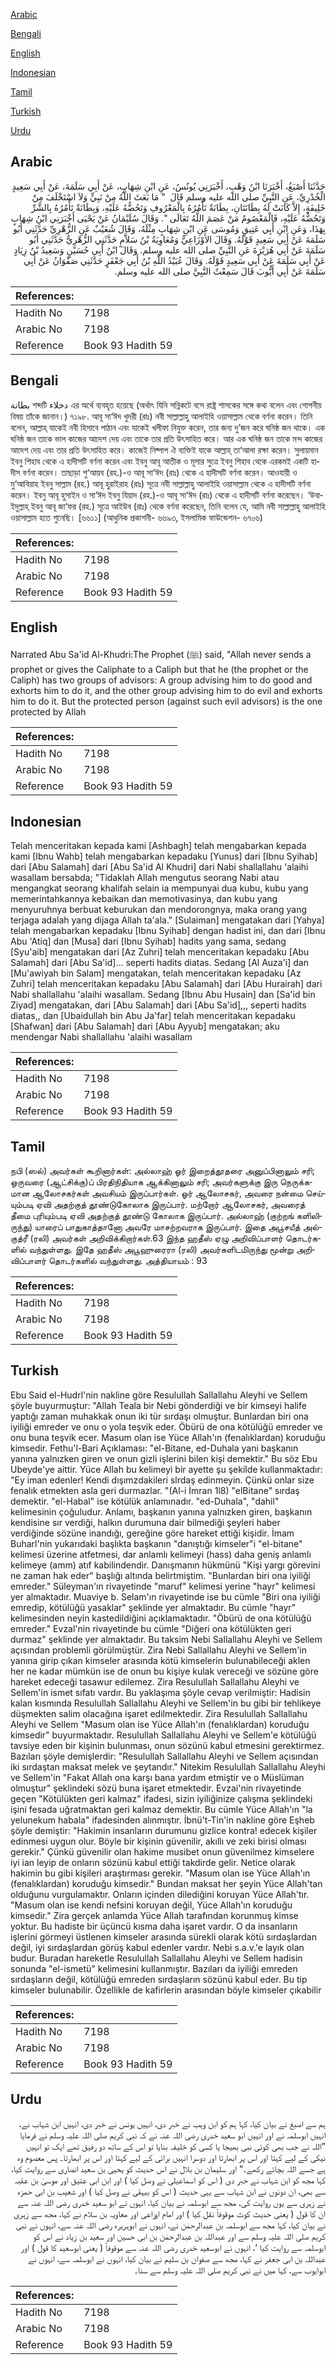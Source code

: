 [Arabic](#arabic)

[Bengali](#bengali)

[English](#english)

[Indonesian](#indonesian)

[Tamil](#tamil)

[Turkish](#turkish)

[Urdu](#urdu)

## Arabic


<div dir="rtl" lang="ar" style={{fontSize:'larger',backgroundColor:'#f8f9fa',padding:20}}>
حَدَّثَنَا أَصْبَغُ، أَخْبَرَنَا ابْنُ وَهْبٍ، أَخْبَرَنِي يُونُسُ، عَنِ ابْنِ شِهَابٍ، عَنْ أَبِي سَلَمَةَ، عَنْ أَبِي سَعِيدٍ الْخُدْرِيِّ، عَنِ النَّبِيِّ صلى الله عليه وسلم قَالَ ‏ "‏ مَا بَعَثَ اللَّهُ مِنْ نَبِيٍّ وَلاَ اسْتَخْلَفَ مِنْ خَلِيفَةٍ، إِلاَّ كَانَتْ لَهُ بِطَانَتَانِ، بِطَانَةٌ تَأْمُرُهُ بِالْمَعْرُوفِ وَتَحُضُّهُ عَلَيْهِ، وَبِطَانَةٌ تَأْمُرُهُ بِالشَّرِّ وَتَحُضُّهُ عَلَيْهِ، فَالْمَعْصُومُ مَنْ عَصَمَ اللَّهُ تَعَالَى ‏"‏‏.‏ وَقَالَ سُلَيْمَانُ عَنْ يَحْيَى أَخْبَرَنِي ابْنُ شِهَابٍ بِهَذَا، وَعَنِ ابْنِ أَبِي عَتِيقٍ وَمُوسَى عَنِ ابْنِ شِهَابٍ مِثْلَهُ، وَقَالَ شُعَيْبٌ عَنِ الزُّهْرِيِّ حَدَّثَنِي أَبُو سَلَمَةَ عَنْ أَبِي سَعِيدٍ قَوْلَهُ‏.‏ وَقَالَ الأَوْزَاعِيُّ وَمُعَاوِيَةُ بْنُ سَلاَّمٍ حَدَّثَنِي الزُّهْرِيُّ حَدَّثَنِي أَبُو سَلَمَةَ عَنْ أَبِي هُرَيْرَةَ عَنِ النَّبِيِّ صلى الله عليه وسلم‏.‏ وَقَالَ ابْنُ أَبِي حُسَيْنٍ وَسَعِيدُ بْنُ زِيَادٍ عَنْ أَبِي سَلَمَةَ عَنْ أَبِي سَعِيدٍ قَوْلَهُ‏.‏ وَقَالَ عُبَيْدُ اللَّهِ بْنُ أَبِي جَعْفَرٍ حَدَّثَنِي صَفْوَانُ عَنْ أَبِي سَلَمَةَ عَنْ أَبِي أَيُّوبَ قَالَ سَمِعْتُ النَّبِيَّ صلى الله عليه وسلم‏.‏
</div>
<div style={{backgroundColor:'#f8f9fa',padding:20, marginBottom: 10}}><table> <thead> <tr> <th>References:</th> <th></th> </tr> </thead> <tbody><tr><td>Hadith No</td><td>7198</td></tr><tr><td>Arabic No</td><td>7198</td></tr><tr><td>Reference</td><td>Book 93 Hadith 59</td></tr></tbody></table></div>

## Bengali


<div dir="ltr" lang="bn" style={{fontSize:'larger',backgroundColor:'#f8f9fa',padding:20}}>
بطانة শব্দটি دخلاء এর অর্থে ব্যবহৃত হয়েছে (অর্থাৎ যিনি সন্নিকটে বসে রাষ্ট্র শাসকের সঙ্গে কথা বলেন এবং গোপনীয় বিষয় তাঁকে জানান।) ৭১৯৮. আবূ সা‘ঈদ খুদরী (রাঃ) নবী সাল্লাল্লাহু আলাইহি ওয়াসাল্লাম থেকে বর্ণনা করেন। তিনি বলেন, আল্লাহ্ যাকেই নবী হিসাবে পাঠান এবং যাকেই খলীফা নিযুক্ত করেন, তার জন্য দু’জন করে ঘনিষ্ঠ জন থাকে। এক ঘনিষ্ঠ জন তাকে ভাল কাজের আদেশ দেয় এবং তাকে তার প্রতি উৎসাহিত করে। আর এক ঘনিষ্ঠ জন তাকে মন্দ কাজের আদেশ দেয় এবং তার প্রতি উৎসাহিত করে। কাজেই নিষ্পাপ ঐ ব্যক্তিই যাকে আল্লাহ্ তা‘আলা রক্ষা করেন। সুলায়মান ইবনু শিহাব থেকে এ হাদীসটি বর্ণনা করেন এবং ইবনু আবূ আতীক ও মূসার সুত্রে ইবনু শিহাব থেকে এরকমই একটি হাদীস বর্ণনা করেন। তাছাড়া শু‘আয়ব (রহ.)-ও আবূ সা‘ঈদ (রাঃ) থেকে এ হাদীসটি বর্ণনা করেন। আওযায়ী ও মু‘আবিয়াহ ইবনু সাল্লাম (রহ.) আবূ হুরাইরাহ (রাঃ) সূত্রে নবী সাল্লাল্লাহু আলাইহি ওয়াসাল্লাম থেকে এ হাদীসটি বর্ণনা করেন। ইবনু আবূ হুসাইন ও সা‘ঈদ ইবনু যিয়াদ (রহ.)-ও আবূ সা‘ঈদ (রাঃ) থেকে এ হাদীসটি বর্ণনা করেছেন। ‘উবাইদুল্লাহ্ ইবনু আবূ জা‘ফর (রহ.) সূত্রে আইউব (রাঃ) থেকে বর্ণনা করেছেন, তিনি বলেন যে, আমি নবী সাল্লাল্লাহু আলাইহি ওয়াসাল্লাম হতে শুনেছি। [৬৬১১] (আধুনিক প্রকাশনী- ৬৬৯৩, ইসলামিক ফাউন্ডেশন- ৬৭০৬)
</div>
<div style={{backgroundColor:'#f8f9fa',padding:20, marginBottom: 10}}><table> <thead> <tr> <th>References:</th> <th></th> </tr> </thead> <tbody><tr><td>Hadith No</td><td>7198</td></tr><tr><td>Arabic No</td><td>7198</td></tr><tr><td>Reference</td><td>Book 93 Hadith 59</td></tr></tbody></table></div>

## English


<div dir="ltr" lang="en" style={{fontSize:'larger',backgroundColor:'#f8f9fa',padding:20}}>
Narrated Abu Sa'id Al-Khudri:The Prophet (ﷺ) said, "Allah never sends a prophet or gives the Caliphate to a Caliph but that he (the prophet or the Caliph) has two groups of advisors: A group advising him to do good and exhorts him to do it, and the other group advising him to do evil and exhorts him to do it. But the protected person (against such evil advisors) is the one protected by Allah
</div>
<div style={{backgroundColor:'#f8f9fa',padding:20, marginBottom: 10}}><table> <thead> <tr> <th>References:</th> <th></th> </tr> </thead> <tbody><tr><td>Hadith No</td><td>7198</td></tr><tr><td>Arabic No</td><td>7198</td></tr><tr><td>Reference</td><td>Book 93 Hadith 59</td></tr></tbody></table></div>

## Indonesian


<div dir="ltr" lang="id" style={{fontSize:'larger',backgroundColor:'#f8f9fa',padding:20}}>
Telah menceritakan kepada kami [Ashbagh] telah mengabarkan kepada kami [Ibnu Wahb] telah mengabarkan kepadaku [Yunus] dari [Ibnu Syihab] dari [Abu Salamah] dari [Abu Sa'id Al Khudri] dari Nabi shallallahu 'alaihi wasallam bersabda; "Tidaklah Allah mengutus seorang Nabi atau mengangkat seorang khalifah selain ia mempunyai dua kubu, kubu yang memerintahkannya kebaikan dan memotivasinya, dan kubu yang menyuruhnya berbuat keburukan dan mendorongnya, maka orang yang terjaga adalah yang dijaga Allah ta'ala." [Sulaiman] mengatakan dari [Yahya] telah mengabarkan kepadaku [Ibnu Syihab] dengan hadist ini, dan dari [Ibnu Abu 'Atiq] dan [Musa] dari [Ibnu Syihab] hadits yang sama, sedang [Syu'aib] mengatakan dari [Az Zuhri] telah menceritakan kepadaku [Abu Salamah] dari [Abu Sa'id]... seperti hadits diatas. Sedang [Al Auza'i] dan [Mu'awiyah bin Salam] mengatakan, telah menceritakan kepadaku [Az Zuhri] telah menceritakan kepadaku [Abu Salamah] dari [Abu Hurairah] dari Nabi shallallahu 'alaihi wasallam. Sedang [Ibnu Abu Husain] dan [Sa'id bin Ziyad] mengatakan, dari [Abu Salamah] dari [Abu Sa'id],,, seperti hadits diatas,, dan [Ubaidullah bin Abu Ja'far] telah menceritakan kepadaku [Shafwan] dari [Abu Salamah] dari [Abu Ayyub] mengatakan; aku mendengar Nabi shallallahu 'alaihi wasallam
</div>
<div style={{backgroundColor:'#f8f9fa',padding:20, marginBottom: 10}}><table> <thead> <tr> <th>References:</th> <th></th> </tr> </thead> <tbody><tr><td>Hadith No</td><td>7198</td></tr><tr><td>Arabic No</td><td>7198</td></tr><tr><td>Reference</td><td>Book 93 Hadith 59</td></tr></tbody></table></div>

## Tamil


<div dir="ltr" lang="ta" style={{fontSize:'larger',backgroundColor:'#f8f9fa',padding:20}}>
நபி (ஸல்) அவர்கள் கூறினார்கள்: அல்லாஹ் ஓர் இறைத்தூதரை அனுப்பினாலும் சரி; ஒருவரை (ஆட்சிக்கு)ப் பிரதிநிதியாக ஆக்கினாலும் சரி; அவர்களுக்கு இரு நெருக்கமான ஆலோசகர்கள் அவசியம் இருப்பார்கள். ஓர் ஆலோசகர், அவரை நன்மை செய்யும்படி ஏவி அதற்குத் தூண்டுகோலாக இருப்பார். மற்றோர் ஆலோசகர், அவரைத் தீமை புரியும்படி ஏவி அதற்குத் தூண்டு கோலாக இருப்பார். அல்லாஹ் (குற்றங் களிலிருந்து) யாரைப் பாதுகாத்தானோ அவரே மாசற்றவராக இருப்பார். இதை அபூசயீத் அல்குத்ரீ (ரலி) அவர்கள் அறிவிக்கிறார்கள்.63 இந்த ஹதீஸ் ஏழு அறிவிப்பாளர் தொடர்களில் வந்துள்ளது. இதே ஹதீஸ் அபூஹுரைரா (ரலி) அவர்களிடமிருந்து மூன்று அறிவிப்பாளர் தொடர்களில் வந்துள்ளது. அத்தியாயம் : 93
</div>
<div style={{backgroundColor:'#f8f9fa',padding:20, marginBottom: 10}}><table> <thead> <tr> <th>References:</th> <th></th> </tr> </thead> <tbody><tr><td>Hadith No</td><td>7198</td></tr><tr><td>Arabic No</td><td>7198</td></tr><tr><td>Reference</td><td>Book 93 Hadith 59</td></tr></tbody></table></div>

## Turkish


<div dir="ltr" lang="tr" style={{fontSize:'larger',backgroundColor:'#f8f9fa',padding:20}}>
Ebu Said el-Hudrl'nin nakline göre Resulullah Sallallahu Aleyhi ve Sellem şöyle buyurmuştur: "Allah Teala bir Nebi gönderdiği ve bir kimseyi halife yaptığı zaman muhakkak onun iki tür sırdaşı olmuştur. Bunlardan biri ona iyiliği emreder ve onu o yola teşvik eder. Öbürü de ona kötülüğü emreder ve onu buna teşvik ecer. Masum olan ise Yüce Allah'ın (fenalıklardan) koruduğu kimsedir. Fethu'l-Bari Açıklaması: "el-Bitane, ed-Duhala yani başkanın yanına yalnızken giren ve onun gizli işlerini bilen kişi demektir." Bu söz Ebu Ubeyde'ye aittir. Yüce Allah bu kelimeyi bir ayette şu şekilde kullanmaktadır: "Ey iman edenler! Kendi dışımzdakileri slrdaş edinmeyin. Çünkü onlar size fenalık etmekten asla geri durmazlar. "(Al-i İmran 1l8) "elBitane" sırdaş demektir. "el-Habal" ise kötülük anlamınadır. "ed-Duhala", "dahil" kelimesinin çoğuludur. Anlamı, başkanın yanına yalnızken giren, başkanın kendisine sır verdiği, halkın durumuna dair bilmediği şeyleri haber verdiğinde sözüne inandığı, gereğine göre hareket ettiği kişidir. İmam Buharl'nin yukarıdaki başlıkta başkanın "danıştığı kimseler"i "el-bitane" kelimesi üzerine atfetmesi, dar anlamlı kelimeyi (hass) daha geniş anlamlı kelimeye (amm) atıf kabilindendir. Danışmanın hükmünü "Kişi yargı görevini ne zaman hak eder" başlığı altında belirtmiştim. "Bunlardan biri ona iyiliği emreder." Süleyman'ın rivayetinde "maruf" kelimesi yerine "hayr" kelimesi yer almaktadır. Muaviye b. Selam'ın rivayetinde ise bu cümle "Biri ona iyiliği emredip, kötülüğü yasaklar" şeklinde yer almaktadır. Bu cümle "hayr" kelimesinden neyin kastedildiğini açıklamaktadır. "Öbürü de ona kötülüğü emreder." Evzal'nin rivayetinde bu cümle "Diğeri ona kötülükten geri durmaz" şeklinde yer almaktadır. Bu taksim Nebi Sallallahu Aleyhi ve Sellem açısından problemli görülmüştür. Zira Nebi Sallallahu Aleyhi ve Sellem'in yanına girip çıkan kimseler arasında kötü kimselerin bulunabileceği aklen her ne kadar mümkün ise de onun bu kişiye kulak vereceği ve sözüne göre hareket edeceği tasawur edilemez. Zira Resulullah Sallallahu Aleyhi ve Sellem'in ismet sıfatı vardır. Bu yaklaşıma şöyle cevap verilmiştir: Hadisin kalan kısmında Resulullah Sallallahu Aleyhi ve Sellem'in bu gibi bir tehlikeye düşmekten salim olacağına işaret edilmektedir. Zira Resulullah Sallallahu Aleyhi ve Sellem "Masum olan ise Yüce Allah'ın (fenalıklardan) koruduğu kimsedir" buyurmaktadır. Resulullah Sallallahu Aleyhi ve Sellem'e kötülüğü tavsiye eden bir kişinin bulunması, onun sözünü kabul etmesini gerektirmez. Bazıları şöyle demişlerdir: "Resulullah Sallallahu Aleyhi ve Sellem açısından iki sırdaştan maksat melek ve şeytandır." Nitekim Resulullah Sallallahu Aleyhi ve Sellem'in "Fakat Allah ona karşı bana yardım etmiştir ve o Müslüman olmuştur" şeklindeki sözü buna işaret etmektedir. Evzai'nin rivayetinde geçen "Kötülükten geri kalmaz" ifadesi, sizin iyiliğinize çalışma şeklindeki işini fesada uğratmaktan geri kalmaz demektir. Bu cümle Yüce Allah'ın "la yelunekum habala" ifadesinden alınmıştır. İbnü't-Tin'in nakline göre Eşheb şöyle demiştir: "Hakimin insanların durumunu gizlice kontra! edecek kişiler edinmesi uygun olur. Böyle bir kişinin güvenilir, akıllı ve zeki birisi olması gerekir." Çünkü güvenilir olan hakime musibet onun güvenilmez kimselere iyi ian leyip de onların sözünü kabul ettiği takdirde gelir. Netice olarak hakimin bu gibi kişileri araştırması gerekir. "Masum olan ise Yüce Allah'ın (fenalıklardan) koruduğu kimsedir." Bundan maksat her şeyin Yüce Allah'tan olduğunu vurgulamaktır. Onların içinden dilediğini koruyan Yüce Allah'tır. "Masum olan ise kendi nefsini koruyan değil, Yüce Allah'ın koruduğu kimsedir." Zira gerçek anlamda Yüce Allah tarafından korunmuş kimse yoktur. Bu hadiste bir üçüncü kısma daha işaret vardır. O da insanların işlerini görmeyi üstlenen kimseler arasında sürekli olarak kötü sırdaşlardan değil, iyi sırdaşlardan görüş kabul edenler vardır. Nebi s.a.v.'e layık olan budur. Buradan hareketle Resulullah Sallallahu Aleyhi ve Sellem hadisin sonunda "el-ismetü" kelimesini kullanmıştır. Bazıları da iyiliği emreden sırdaşların değil, kötülüğü emreden sırdaşların sözünü kabul eder. Bu tip kimseler bulunabilir. Özellikle de kafirlerin arasından böyle kimseler çıkabilir
</div>
<div style={{backgroundColor:'#f8f9fa',padding:20, marginBottom: 10}}><table> <thead> <tr> <th>References:</th> <th></th> </tr> </thead> <tbody><tr><td>Hadith No</td><td>7198</td></tr><tr><td>Arabic No</td><td>7198</td></tr><tr><td>Reference</td><td>Book 93 Hadith 59</td></tr></tbody></table></div>

## Urdu


<div dir="rtl" lang="ur" style={{fontSize:'larger',backgroundColor:'#f8f9fa',padding:20}}>
ہم سے اصبغ نے بیان کیا، کہا ہم کو ابن وہب نے خبر دی، انہیں یونس نے خبر دی، انہیں ابن شہاب نے، انہیں ابوسلمہ نے اور انہیں ابو سعید خدری رضی اللہ عنہ نے کہ نبی کریم صلی اللہ علیہ وسلم نے فرمایا ”اللہ نے جب بھی کوئی نبی بھیجا یا کسی کو خلیفہ بنایا تو اس کے ساتھ دو رفیق تھے ایک تو انہیں نیکی کے لیے کہتا اور اس پر ابھارتا اور دوسرا انہیں برائی کے لیے کہتا اور اس پر ابھارتا۔ پس معصوم وہ ہے جسے اللہ بچائے رکھے۔“ اور سلیمان بن بلال نے اس حدیث کو یحییٰ بن سعید انصاری سے روایت کیا، کہا مجھ کو ابن شہاب نے خبر دی ( اس کو اسماعیلی نے وصل کیا ) اور ابن ابی عتیق اور موسیٰ بن عقبہ سے بھی، ان دونوں نے ابن شہاب سے یہی حدیث ( اس کو بیہقی نے وصل کیا ) اور شعیب بن ابی حمزہ نے زہری سے یوں روایت کی، مجھ سے ابوسلمہ نے بیان کیا، انہوں نے ابو سعید خدری رضی اللہ عنہ سے ان کا قول ( یعنی حدیث کوث موقوفاً نقل کیا ) اور امام اوزاعی اور معاویہ بن سلام نے کہا، مجھ سے زہری نے بیان کیا، کہا مجھ سے ابوسلمہ بن عبدالرحمٰن نے، انہوں نے ابوہریرہ رضی اللہ عنہ سے، انہوں نے نبی کریم صلی اللہ علیہ وسلم سے اور عبداللہ بن عبدالرحمٰن بن ابی حسین اور سعید بن زیاد نے اس کو ابوسلمہ سے روایت کیا ‘، انہوں نے ابوسعید خدری رضی اللہ عنہ سے موقوفاً ( یعنی ابوسعید کا قول ) اور عبداللہ بن ابی جعفر نے کہا، مجھ سے صفوان بن سلیم نے بیان کیا، انہوں نے ابوسلمہ سے، انہوں نے ابوایوب سے، کہا میں نے نبی کریم صلی اللہ علیہ وسلم سے سنا۔
</div>
<div style={{backgroundColor:'#f8f9fa',padding:20, marginBottom: 10}}><table> <thead> <tr> <th>References:</th> <th></th> </tr> </thead> <tbody><tr><td>Hadith No</td><td>7198</td></tr><tr><td>Arabic No</td><td>7198</td></tr><tr><td>Reference</td><td>Book 93 Hadith 59</td></tr></tbody></table></div>